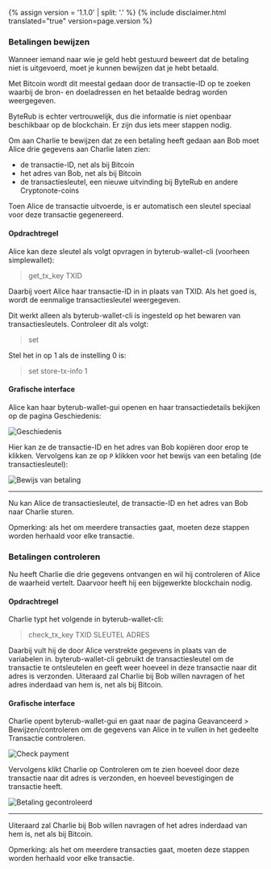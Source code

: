 {% assign version = '1.1.0' | split: '.' %}
{% include disclaimer.html translated="true" version=page.version %}
### Betalingen bewijzen

Wanneer iemand naar wie je geld hebt gestuurd beweert dat de betaling niet is uitgevoerd, moet je kunnen bewijzen dat je hebt betaald.

Met Bitcoin wordt dit meestal gedaan door de transactie-ID op te zoeken waarbij de bron- en doeladressen
en het betaalde bedrag worden weergegeven.

ByteRub is echter vertrouwelijk, dus die informatie is niet openbaar beschikbaar op de blockchain. Er zijn dus iets meer
stappen nodig.

Om aan Charlie te bewijzen dat ze een betaling heeft gedaan aan Bob moet Alice drie gegevens aan Charlie laten zien:

- de transactie-ID, net als bij Bitcoin
- het adres van Bob, net als bij Bitcoin
- de transactiesleutel, een nieuwe uitvinding bij ByteRub en andere Cryptonote-coins

Toen Alice de transactie uitvoerde, is er automatisch een sleutel speciaal voor deze transactie gegenereerd.

#### Opdrachtregel

Alice kan deze sleutel als volgt opvragen in byterub-wallet-cli (voorheen simplewallet):

> get_tx_key TXID

Daarbij voert Alice haar transactie-ID in in plaats van TXID. Als het goed is, wordt de eenmalige transactiesleutel
weergegeven.

Dit werkt alleen als byterub-wallet-cli is ingesteld op het bewaren van transactiesleutels. Controleer dit als volgt:

> set

Stel het in op 1 als de instelling 0 is:

> set store-tx-info 1

#### Grafische interface

Alice kan haar byterub-wallet-gui openen en haar transactiedetails bekijken op de pagina Geschiedenis:

![Geschiedenis](png/prove-payment/history.png)

Hier kan ze de transactie-ID en het adres van Bob kopiëren door erop te klikken.
Vervolgens kan ze op `P` klikken voor het bewijs van een betaling (de transactiesleutel):

![Bewijs van betaling](png/prove-payment/payment-proof.png)


---

Nu kan Alice de transactiesleutel, de transactie-ID en het adres van Bob naar Charlie sturen.

Opmerking: als het om meerdere transacties gaat, moeten deze stappen worden herhaald voor elke transactie.

### Betalingen controleren

Nu heeft Charlie die drie gegevens ontvangen en wil hij controleren of Alice de waarheid vertelt. Daarvoor heeft hij een bijgewerkte
blockchain nodig.

#### Opdrachtregel

Charlie typt het volgende in byterub-wallet-cli:

> check_tx_key TXID SLEUTEL ADRES

Daarbij vult hij de door Alice verstrekte gegevens in plaats van de variabelen in. byterub-wallet-cli gebruikt de transactiesleutel
om de transactie te ontsleutelen en geeft weer hoeveel in deze transactie naar dit adres is verzonden. Uiteraard
zal Charlie bij Bob willen navragen of het adres inderdaad van hem is, net als bij Bitcoin.

#### Grafische interface

Charlie opent byterub-wallet-gui en gaat naar de pagina Geavanceerd > Bewijzen/controleren om de gegevens van Alice in te vullen in het gedeelte Transactie controleren.

![Check payment](png/prove-payment/check-payment.png)

Vervolgens klikt Charlie op Controleren om te zien hoeveel door deze transactie naar dit adres is verzonden, en hoeveel bevestigingen de transactie heeft.

![Betaling gecontroleerd](png/prove-payment/payment-checked.png)


---

Uiteraard zal Charlie bij Bob willen navragen of het adres inderdaad van hem is, net als bij Bitcoin.

Opmerking: als het om meerdere transacties gaat, moeten deze stappen worden herhaald voor elke transactie.
